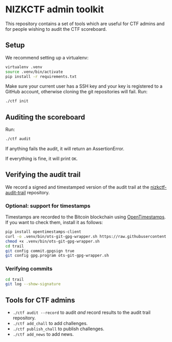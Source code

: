 # NIZKCTF admin toolkit

This repository contains a set of tools which are useful for CTF admins and for people wishing to audit the CTF scoreboard.

## Setup

We recommend setting up a virtualenv:

```bash
virtualenv .venv
source .venv/bin/activate
pip install -r requirements.txt
```

Make sure your current user has a SSH key and your key is registered to a GitHub account, otherwise cloning the git repositories will fail. Run:

```bash
./ctf init
```


## Auditing the scoreboard

Run:

```bash
./ctf audit
```

If anything fails the audit, it will return an AssertionError.

If everything is fine, it will print `OK`.


## Verifying the audit trail

We record a signed and timestamped version of the audit trail at the [nizkctf-audit-trail](https://github.com/pwn2winctf/nizkctf-audit-trail) repository.

### Optional: support for timestamps

Timestamps are recorded to the Bitcoin blockchain using [OpenTimestamps](https://github.com/opentimestamps). If you want to check them, install it as follows:

```bash
pip install opentimestamps-client
curl -o .venv/bin/ots-git-gpg-wrapper.sh https://raw.githubusercontent.com/opentimestamps/opentimestamps-client/master/ots-git-gpg-wrapper.sh
chmod +x .venv/bin/ots-git-gpg-wrapper.sh
cd trail
git config commit.gpgsign true
git config gpg.program ots-git-gpg-wrapper.sh
```

### Verifying commits

```bash
cd trail
git log --show-signature
```


## Tools for CTF admins

 * `./ctf audit --record` to audit *and* record results to the audit trail repository.
 * `./ctf add_chall` to add challenges.
 * `./ctf publish_chall` to publish challenges.
 * `./ctf add_news` to add news.

